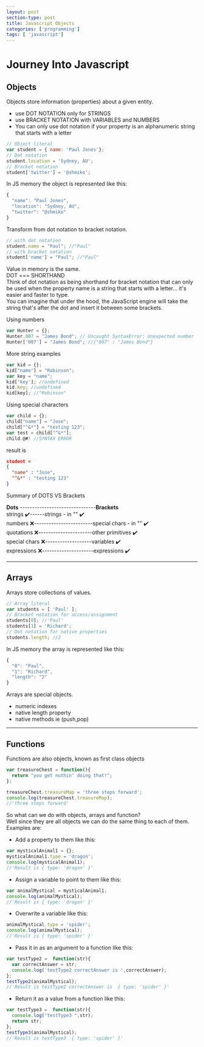 ```yaml
---
layout: post
section-type: post
title: Javascript Objects
categories: ['programming']
tags: [ 'javascript']
---
```



# Journey Into Javascript

## Objects
Objects store information (properties) about a given entity.  
 * use DOT NOTATION only for STRINGS  
 * use BRACKET NOTATION with VARIABLES and NUMBERS  
 * You can only use dot notation if your property is an alphanumeric string that starts with a letter

```javascript
// Object literal  
var student = { name: 'Paul Jones'};  
// Dot notation
student.location = 'Sydney, AU';
// Bracket notation
student['twitter'] = '@shmiko';
```    
In JS memory the object is represented like this:
```javascript
{
  "name": "Paul Jones",
  "location": "Sydney, AU",
  "twitter": "@shmiko"
}
```

Transform from dot notation to bracket notation.
```javascript
// with dot notation
student.name = "Paul"; //"Paul"
// with bracket notation
student['name'] = "Paul"; //"Paul"
```
Value in memory is the same.  
DOT === SHORTHAND  
Think of dot notation as  being shorthand for bracket notation that can only be used when the property name is a string that starts with a letter... it's easier and faster to type.  
You can imagine that under the hood, the JavaScript engine will take the string that's after the dot and insert it between some brackets.

Using numbers
```JavaScript
var Hunter = {};        
Hunter.007 = "James Bond"; // Uncaught SyntaxError: Unexpected number
Hunter['007'] = "James Bond"; //{"007" : "James Bond"}
```

More string examples  
```JavaScript
var kid = {};          
kid["name"] = "Robinson";
var key = "name";
kid['key']; //undefined
kid.key; //undefined            
kid[key]; //"Robinson"
```

Using special characters
```javascript
var child = {};            
child["name"] = "Jose";
child["^&*"] = "testing 123";
var test = child["^&*"];
child.@#! //SYNTAX ERROR
```
result is
```json
student =
{
  "name" : "Jose",
  "^&*" : "testing 123"
}
```   

Summary of DOTS VS Brackets  

**Dots** -------------------------------**Brackets**  
strings :heavy_check_mark:------strings - in "" :heavy_check_mark:  
numbers :x:------------------------special chars - in "" :heavy_check_mark:  
quotations :x:----------------------other primitives :heavy_check_mark:  
special chars :x:-------------------variables :heavy_check_mark:  
expressions :x:---------------------expressions :heavy_check_mark:  






---
## Arrays  
Arrays store collections of values.  
 ```javascript
 // Array literal  
 var students = [ 'Paul' ];  
 // Bracket notation for access/assignment
 students[0]; //'Paul'
 students[1] = 'Richard';
 // Dot notation for native properties
 students.length; //2
 ```
 In JS memory the array is represented like this:
 ```javascript
 {
   "0": "Paul",
   "1": "Richard",
   "length": "2"
 }
 ```

 Arrays are special objects.  
  * numeric indexes
  * native length property
  * native methods ie (push,pop)  

---

## Functions  
 Functions are also objects, known as first class objects  
 ```javascript
 var treasureChest = function(){
   return "you get nuthin' doing that!";
 };

 treasureChest.treasureMap = 'three steps forward';
 console.log(treasureChest.treasureMap);
 //'three steps forward'
 ```

 So what can we do with objects, arrays and function?  
 Well since they are all objects we can do the same thing to each of them.
 Examples are:
  * Add a property to them like this:
  ```javascript
  var mysticalAnimal1 = {};
  mysticalAnimal1.type = 'dragon';
  console.log(mysticalAnimal1);
  //'Result is { type: 'dragon' }'
  ```  
  * Assign a variable to point to them like this:
  ```javascript
  var animalMystical = mysticalAnimal1;
  console.log(animalMystical);
  //'Result is { type: 'dragon' }'
  ```
  * Overwrite a variable like this:
  ```javascript
  animalMystical.type = 'spider';
  console.log(animalMystical);
  //'Result is { type: 'spider' }'
  ```
  * Pass it in as an argument to a function like this:
  ```javascript
  var testType2 =  function(str){
  	var correctAnswer = str;
  	console.log('testType2 correctAnswer is ',correctAnswer);
  };
  testType2(animalMystical);
  //'Result is testType2 correctAnswer is  { type: 'spider' }'
  ```
  * Return it as a value from a function like this:
  ```javascript
  var testType3 =  function(str){
    console.log("testType3 ",str);
    return str;
  };
  testType3(animalMystical);
  //'Result is testType3  { type: 'spider' }'
  ```         
